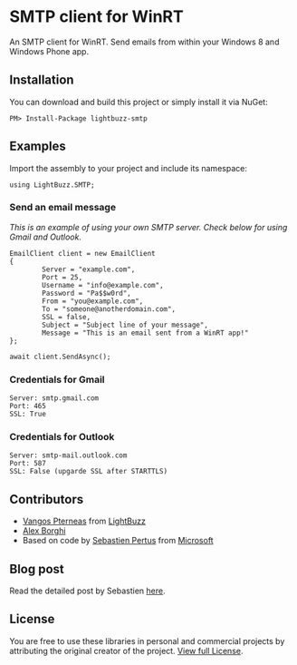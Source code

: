 # SMTP client for WinRT

An SMTP client for WinRT. Send emails from within your Windows 8 and Windows Phone app.

## Installation
You can download and build this project or simply install it via NuGet:
	
	PM> Install-Package lightbuzz-smtp

## Examples
Import the assembly to your project and include its namespace:
	
	using LightBuzz.SMTP;

### Send an email message
*This is an example of using your own SMTP server. Check below for using Gmail and Outlook.*
  
	EmailClient client = new EmailClient
	{
      		Server = "example.com",
      		Port = 25,
	        Username = "info@example.com",
	        Password = "Pa$$w0rd",
	        From = "you@example.com",
	        To = "someone@anotherdomain.com",
	        SSL = false,
	        Subject = "Subject line of your message",
	        Message = "This is an email sent from a WinRT app!"
  	};

  	await client.SendAsync();
  
### Credentials for Gmail

	Server: smtp.gmail.com
  	Port: 465
  	SSL: True
  
### Credentials for Outlook

	Server: smtp-mail.outlook.com
  	Port: 587
  	SSL: False (upgarde SSL after STARTTLS)

## Contributors
* [Vangos Pterneas](http://pterneas.com) from [LightBuzz](http://lightbuzz.com)
* [Alex Borghi](https://it.linkedin.com/pub/alessandro-borghi/75/957/493)
* Based on code by [Sebastien Pertus](http://bit.ly/1q4focT) from [Microsoft](http://microsoft.com)

## Blog post
Read the detailed post by Sebastien [here](http://bit.ly/1q4focT).

## License
You are free to use these libraries in personal and commercial projects by attributing the original creator of the project. [View full License](https://github.com/LightBuzz/SMTP-WinRT/blob/master/LICENSE).
